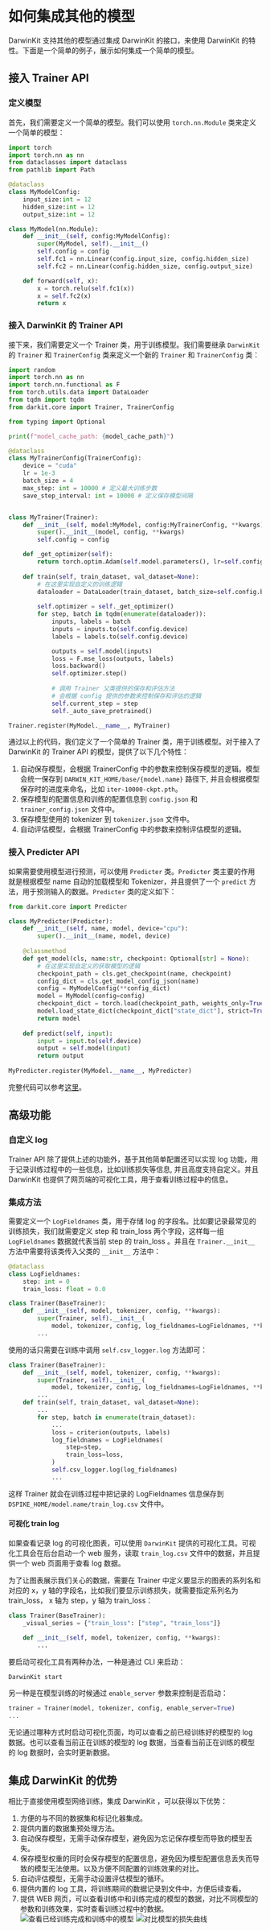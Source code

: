 # 如何集成其他的模型
DarwinKit 支持其他的模型通过集成 DarwinKit 的接口，来使用 DarwinKit 的特性。下面是一个简单的例子，展示如何集成一个简单的模型。
## 接入 Trainer API
### 定义模型
首先，我们需要定义一个简单的模型。我们可以使用 `torch.nn.Module` 类来定义一个简单的模型：
```python
import torch
import torch.nn as nn
from dataclasses import dataclass
from pathlib import Path

@dataclass
class MyModelConfig:
    input_size:int = 12
    hidden_size:int = 12
    output_size:int = 12

class MyModel(nn.Module):
    def __init__(self, config:MyModelConfig):
        super(MyModel, self).__init__()
        self.config = config
        self.fc1 = nn.Linear(config.input_size, config.hidden_size)
        self.fc2 = nn.Linear(config.hidden_size, config.output_size)

    def forward(self, x):
        x = torch.relu(self.fc1(x))
        x = self.fc2(x)
        return x
```


### 接入 DarwinKit 的 Trainer API
接下来，我们需要定义一个 Trainer 类，用于训练模型。我们需要继承 `DarwinKit` 的 `Trainer` 和 `TrainerConfig` 类来定义一个新的 `Trainer` 和 `TrainerConfig` 类：
```python
import random
import torch.nn as nn
import torch.nn.functional as F
from torch.utils.data import DataLoader
from tqdm import tqdm
from darkit.core import Trainer, TrainerConfig

from typing import Optional

print(f"model_cache_path: {model_cache_path}")

@dataclass
class MyTrainerConfig(TrainerConfig):
    device = "cuda"
    lr = 1e-3
    batch_size = 4
    max_step: int = 10000 # 定义最大训练步数
    save_step_interval: int = 10000 # 定义保存模型间隔


class MyTrainer(Trainer):
    def __init__(self, model:MyModel, config:MyTrainerConfig, **kwargs):
        super().__init__(model, config, **kwargs)
        self.config = config

    def _get_optimizer(self):
        return torch.optim.Adam(self.model.parameters(), lr=self.config.lr)
    
    def train(self, train_dataset, val_dataset=None):
        # 在这里实现自定义的训练逻辑
        dataloader = DataLoader(train_dataset, batch_size=self.config.batch_size)
        
        self.optimizer = self._get_optimizer()
        for step, batch in tqdm(enumerate(dataloader)):
            inputs, labels = batch
            inputs = inputs.to(self.config.device)
            labels = labels.to(self.config.device)

            outputs = self.model(inputs)
            loss = F.mse_loss(outputs, labels)
            loss.backward()
            self.optimizer.step()
            
            # 调用 Trainer 父类提供的保存和评估方法
            # 会根据 config 提供的参数来控制保存和评估的逻辑
            self.current_step = step
            self._auto_save_pretrained()

Trainer.register(MyModel.__name__, MyTrainer)
```
通过以上的代码，我们定义了一个简单的 Trainer 类，用于训练模型。对于接入了 DarwinKit 的 Trainer API 的模型，提供了以下几个特性：
1. 自动保存模型，会根据 TrainerConfig 中的参数来控制保存模型的逻辑。模型会统一保存到 `DARWIN_KIT_HOME/base/{model.name}` 路径下, 并且会根据模型保存时的进度来命名，比如 `iter-10000-ckpt.pth`。
2. 保存模型的配置信息和训练的配置信息到 `config.json` 和 `trainer_config.json` 文件中。
3. 保存模型使用的 tokenizer 到 `tokenizer.json` 文件中。
4. 自动评估模型，会根据 TrainerConfig 中的参数来控制评估模型的逻辑。

### 接入 Predicter API
如果需要使用模型进行预测，可以使用 `Predicter` 类。`Predicter` 类主要的作用就是根据模型 name 自动的加载模型和 Tokenizer，并且提供了一个 `predict` 方法，用于预测输入的数据。`Predicter` 类的定义如下：

```python
from darkit.core import Predicter

class MyPredicter(Predicter):
    def __init__(self, name, model, device="cpu"):
        super().__init__(name, model, device)
    
    @classmethod
    def get_model(cls, name:str, checkpoint: Optional[str] = None):
        # 在这里实现自定义的获取模型的逻辑
        checkpoint_path = cls.get_checkpoint(name, checkpoint)
        config_dict = cls.get_model_config_json(name)
        config = MyModelConfig(**config_dict)
        model = MyModel(config=config)
        checkpoint_dict = torch.load(checkpoint_path, weights_only=True)
        model.load_state_dict(checkpoint_dict["state_dict"], strict=True)
        return model
    
    def predict(self, input):
        input = input.to(self.device)
        output = self.model(input)
        return output
    
MyPredicter.register(MyModel.__name__, MyPredicter)
```

完整代码可以参考[这里](../3.Examples/1.Simple-example.md)。

## 高级功能
### 自定义 log
Trainer API 除了提供上述的功能外，基于其他简单配置还可以实现 log 功能，用于记录训练过程中的一些信息，比如训练损失等信息, 并且高度支持自定义。并且 DarwinKit 也提供了网页端的可视化工具，用于查看训练过程中的信息。
### 集成方法
需要定义一个 `LogFieldnames` 类，用于存储 log 的字段名。比如要记录最常见的训练损失，我们就需要定义 step 和 train_loss 两个字段，这样每一组 `LogFieldnames` 数据就代表当前 step 的 train_loss 。并且在 `Trainer.__init__` 方法中需要将该类传入父类的 `__init__` 方法中： 
```python
@dataclass
class LogFieldnames:
    step: int = 0
    train_loss: float = 0.0

class Trainer(BaseTrainer):
    def __init__(self, model, tokenizer, config, **kwargs):
        super(Trainer, self).__init__(
            model, tokenizer, config, log_fieldnames=LogFieldnames, **kwargs)
        ...
```
使用的话只需要在训练中调用 `self.csv_logger.log` 方法即可：
```python
class Trainer(BaseTrainer):
    def __init__(self, model, tokenizer, config, **kwargs):
        super(Trainer, self).__init__(
            model, tokenizer, config, log_fieldnames=LogFieldnames, **kwargs)
        ...
    def train(self, train_dataset, val_dataset=None):
        ...
        for step, batch in enumerate(train_dataset):
            ...
            loss = criterion(outputs, labels)
            log_fieldnames = LogFieldnames(
                step=step,
                train_loss=loss,
            )
            self.csv_logger.log(log_fieldnames)
            ...
```
这样 Trainer 就会在训练过程中把记录的 LogFieldnames 信息保存到 `DSPIKE_HOME/model.name/train_log.csv` 文件中。
#### 可视化 train log
如果查看记录 log 的可视化图表，可以使用 `DarwinKit` 提供的可视化工具。可视化工具会在后台启动一个 web 服务，读取 `train_log.csv` 文件中的数据，并且提供一个 web 页面用于查看 log 数据。

为了让图表展示我们关心的数据，需要在 Trainer 中定义要显示的图表的系列名和对应的 x，y 轴的字段名，比如我们要显示训练损失，就需要指定系列名为 train_loss， x 轴为 step，y 轴为 train_loss：

```python
class Trainer(BaseTrainer):
    _visual_series = {"train_loss": ["step", "train_loss"]}

    def __init__(self, model, tokenizer, config, **kwargs):
        ...
```

要启动可视化工具有两种办法，一种是通过 CLI 来启动：
```bash
DarwinKit start
```
另一种是在模型训练的时候通过 `enable_server` 参数来控制是否启动：
```python
trainer = Trainer(model, tokenizer, config, enable_server=True)
...
```
无论通过哪种方式时启动可视化页面，均可以查看之前已经训练好的模型的 log 数据。也可以查看当前正在训练的模型的 log 数据，当查看当前正在训练的模型的 log 数据时，会实时更新数据。

## 集成 DarwinKit 的优势
相比于直接使用模型网络训练，集成 DarwinKit ，可以获得以下优势：
1. 方便的与不同的数据集和标记化器集成。
2. 提供内置的数据集预处理方法。
3. 自动保存模型，无需手动保存模型，避免因为忘记保存模型而导致的模型丢失。
4. 保存模型权重的同时会保存模型的配置信息，避免因为模型配置信息丢失而导致的模型无法使用。以及方便不同配置的训练效果的对比。
5. 自动评估模型，无需手动设置评估模型的循环。
6. 提供内置的 log 工具，将训练期间的数据记录到文件中，方便后续查看。
7. 提供 WEB 网页，可以查看训练中和训练完成的模型的数据，对比不同模型的参数和训练效果，实时查看训练过程中的数据。
    ![查看已经训练完成和训练中的模型](/static/docs/model_select.png)
    ![对比模型的损失曲线](/static/docs/loss_chart.png)